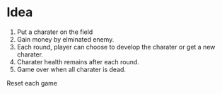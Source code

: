 # Idea

1. Put a charater on the field
2. Gain money by elminated enemy.
3. Each round, player can choose to develop the charater or get a new charater.
4. Charater health remains after each round.
5. Game over when all charater is dead.

Reset each game
